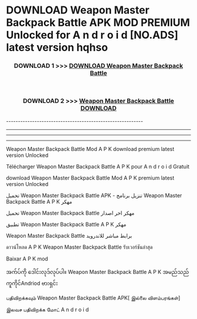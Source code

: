 # DOWNLOAD Weapon Master Backpack Battle  APK MOD PREMIUM Unlocked for A n d r o i d [NO.ADS] latest version hqhso 



<div align="center">

<h3>DOWNLOAD 1 >>> <a href="https://getmod2.web.app/?judul=Weapon Master Backpack Battle ">DOWNLOAD Weapon Master Backpack Battle </a></h3><br>

<h3>DOWNLOAD 2 >>> <a href="https://getmod2.web.app/?judul=Weapon Master Backpack Battle ">Weapon Master Backpack Battle  DOWNLOAD </a></h3>

</div>
----------------------------------------------------------

----------------------------------------------------------

----------------------------------------------------------

----------------------------------------------------------

Weapon Master Backpack Battle  Mod A P K download premium latest version Unlocked

Télécharger Weapon Master Backpack Battle  A P K pour A n d r o i d Gratuit

download Weapon Master Backpack Battle  Mod A P K premium latest version Unlocked

تحميل Weapon Master Backpack Battle  APK - تنزيل برنامج Weapon Master Backpack Battle  A P K مهكر

تحميل Weapon Master Backpack Battle  مهكر اخر اصدار

تطبيق Weapon Master Backpack Battle  A P K مهكر

Weapon Master Backpack Battle  برابط مباشر للاندرويد

ดาวน์โหลด A P K Weapon Master Backpack Battle  รับเวอร์ชันล่าสุด

Baixar A P K mod

အက်ပ်ကို ဒေါင်းလုဒ်လုပ်ပါ။ Weapon Master Backpack Battle  A P K အမည်သည်ကူကိုင်Andriod ဗားရှင်း

பதிவிறக்கவும் Weapon Master Backpack Battle  APK[ இல்லை விளம்பரங்கள்] 
 
இலவச பதிவிறக்க மோட் A n d r o i d



